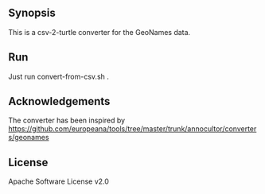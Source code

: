 ## Synopsis

This is a csv-2-turtle converter for the GeoNames data.

## Run

Just run convert-from-csv.sh .

## Acknowledgements

The converter has been inspired by https://github.com/europeana/tools/tree/master/trunk/annocultor/converters/geonames

## License

Apache Software License v2.0